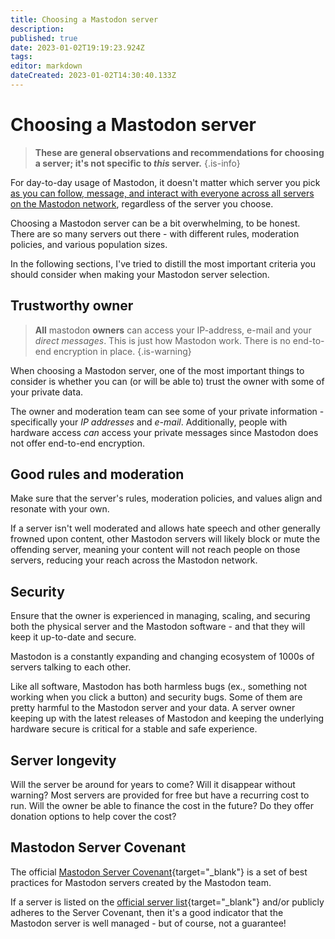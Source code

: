 ```yaml
---
title: Choosing a Mastodon server
description: 
published: true
date: 2023-01-02T19:19:23.924Z
tags: 
editor: markdown
dateCreated: 2023-01-02T14:30:40.133Z
---
```


# Choosing a Mastodon server

> **These are general observations and recommendations for choosing a server; it's not specific to *this* server.**
{.is-info}

For day-to-day usage of Mastodon, it doesn't matter which server you pick [as you can follow, message, and interact with everyone across all servers on the Mastodon network](FAQ.md#but-all-my-friends-are-on-another-server), regardless of the server you choose.

Choosing a Mastodon server can be a bit overwhelming, to be honest. There are so many servers out there - with different rules, moderation policies, and various population sizes.

In the following sections, I've tried to distill the most important criteria you should consider when making your Mastodon server selection.

## Trustworthy owner

> **All** mastodon **owners** can access your IP-address, e-mail and your _direct messages_. This is just how Mastodon work. There is no end-to-end encryption in place.
{.is-warning}

When choosing a Mastodon server, one of the most important things to consider is whether you can (or will be able to) trust the owner with some of your private data.

The owner and moderation team can see some of your private information - specifically your *IP addresses* and *e-mail*. Additionally, people with hardware access *can* access your private messages since Mastodon does not offer end-to-end encryption.

## Good rules and moderation

Make sure that the server's rules, moderation policies, and values align and resonate with your own.

If a server isn't well moderated and allows hate speech and other generally frowned upon content, other Mastodon servers will likely block or mute the offending server, meaning your content will not reach people on those servers, reducing your reach across the Mastodon network.

## Security

Ensure that the owner is experienced in managing, scaling, and securing both the physical server and the Mastodon software - and that they will keep it up-to-date and secure.

Mastodon is a constantly expanding and changing ecosystem of 1000s of servers talking to each other.

Like all software, Mastodon has both harmless bugs (ex., something not working when you click a button) and security bugs. Some of them are pretty harmful to the Mastodon server and your data. A server owner keeping up with the latest releases of Mastodon and keeping the underlying hardware secure is critical for a stable and safe experience.

## Server longevity

Will the server be around for years to come? Will it disappear without warning? Most servers are provided for free but have a recurring cost to run. Will the owner be able to finance the cost in the future? Do they offer donation options to help cover the cost?

## Mastodon Server Covenant

The official [Mastodon Server Covenant](https://joinmastodon.org/covenant){target="_blank"} is a set of best practices for Mastodon servers created by the Mastodon team.

If a server is listed on the [official server list](https://joinmastodon.org/servers){target="_blank"} and/or publicly adheres to the Server Covenant, then it's a good indicator that the Mastodon server is well managed - but of course, not a guarantee!
